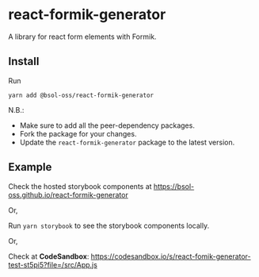 # react-formik-generator

A library for react form elements with Formik.

## Install

Run

    yarn add @bsol-oss/react-formik-generator

N.B.:

-   Make sure to add all the peer-dependency packages.
-   Fork the package for your changes.
-   Update the `react-formik-generator` package to the latest version.

## Example

Check the hosted storybook components at https://bsol-oss.github.io/react-formik-generator

Or,

Run `yarn storybook` to see the storybook components locally.

Or,

Check at **CodeSandbox**: https://codesandbox.io/s/react-fomik-generator-test-st5pi5?file=/src/App.js
